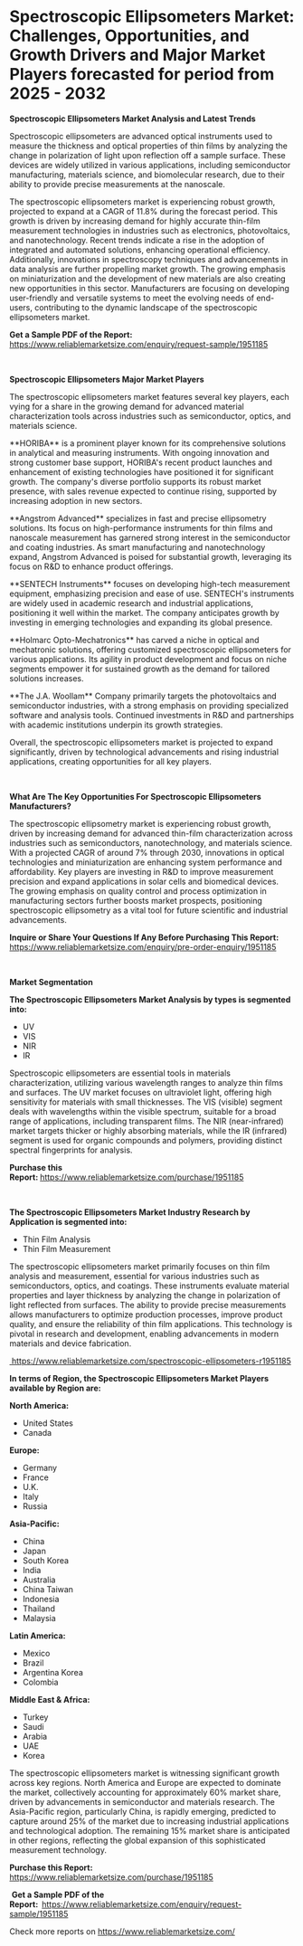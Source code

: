 <p><h1>Spectroscopic Ellipsometers Market: Challenges, Opportunities, and Growth Drivers and Major Market Players forecasted for period from 2025 - 2032</h1></p><p><strong>Spectroscopic Ellipsometers Market Analysis and Latest Trends</strong></p>
<p><p>Spectroscopic ellipsometers are advanced optical instruments used to measure the thickness and optical properties of thin films by analyzing the change in polarization of light upon reflection off a sample surface. These devices are widely utilized in various applications, including semiconductor manufacturing, materials science, and biomolecular research, due to their ability to provide precise measurements at the nanoscale.</p><p>The spectroscopic ellipsometers market is experiencing robust growth, projected to expand at a CAGR of 11.8% during the forecast period. This growth is driven by increasing demand for highly accurate thin-film measurement technologies in industries such as electronics, photovoltaics, and nanotechnology. Recent trends indicate a rise in the adoption of integrated and automated solutions, enhancing operational efficiency. Additionally, innovations in spectroscopy techniques and advancements in data analysis are further propelling market growth. The growing emphasis on miniaturization and the development of new materials are also creating new opportunities in this sector. Manufacturers are focusing on developing user-friendly and versatile systems to meet the evolving needs of end-users, contributing to the dynamic landscape of the spectroscopic ellipsometers market.</p></p>
<p><strong>Get a Sample PDF of the Report:&nbsp;</strong> <a href="https://www.reliablemarketsize.com/enquiry/request-sample/1951185?utm_campaign=2444&utm_medium=2&utm_source=Github&utm_content=ia&utm_term=10042025&utm_id=spectroscopic-ellipsometers">https://www.reliablemarketsize.com/enquiry/request-sample/1951185</a></p>
<p>&nbsp;</p>
<p><strong>Spectroscopic Ellipsometers Major Market Players</strong></p>
<p><p>The spectroscopic ellipsometers market features several key players, each vying for a share in the growing demand for advanced material characterization tools across industries such as semiconductor, optics, and materials science.</p><p>**HORIBA** is a prominent player known for its comprehensive solutions in analytical and measuring instruments. With ongoing innovation and strong customer base support, HORIBA's recent product launches and enhancement of existing technologies have positioned it for significant growth. The company's diverse portfolio supports its robust market presence, with sales revenue expected to continue rising, supported by increasing adoption in new sectors.</p><p>**Angstrom Advanced** specializes in fast and precise ellipsometry solutions. Its focus on high-performance instruments for thin films and nanoscale measurement has garnered strong interest in the semiconductor and coating industries. As smart manufacturing and nanotechnology expand, Angstrom Advanced is poised for substantial growth, leveraging its focus on R&D to enhance product offerings.</p><p>**SENTECH Instruments** focuses on developing high-tech measurement equipment, emphasizing precision and ease of use. SENTECH's instruments are widely used in academic research and industrial applications, positioning it well within the market. The company anticipates growth by investing in emerging technologies and expanding its global presence.</p><p>**Holmarc Opto-Mechatronics** has carved a niche in optical and mechatronic solutions, offering customized spectroscopic ellipsometers for various applications. Its agility in product development and focus on niche segments empower it for sustained growth as the demand for tailored solutions increases.</p><p>**The J.A. Woollam** Company primarily targets the photovoltaics and semiconductor industries, with a strong emphasis on providing specialized software and analysis tools. Continued investments in R&D and partnerships with academic institutions underpin its growth strategies.</p><p>Overall, the spectroscopic ellipsometers market is projected to expand significantly, driven by technological advancements and rising industrial applications, creating opportunities for all key players.</p></p>
<p>&nbsp;</p>
<p><strong>What Are The Key Opportunities For Spectroscopic Ellipsometers Manufacturers?</strong></p>
<p><p>The spectroscopic ellipsometry market is experiencing robust growth, driven by increasing demand for advanced thin-film characterization across industries such as semiconductors, nanotechnology, and materials science. With a projected CAGR of around 7% through 2030, innovations in optical technologies and miniaturization are enhancing system performance and affordability. Key players are investing in R&D to improve measurement precision and expand applications in solar cells and biomedical devices. The growing emphasis on quality control and process optimization in manufacturing sectors further boosts market prospects, positioning spectroscopic ellipsometry as a vital tool for future scientific and industrial advancements.</p></p>
<p><strong>Inquire or Share Your Questions If Any Before Purchasing This Report:</strong> <a href="https://www.reliablemarketsize.com/enquiry/pre-order-enquiry/1951185?utm_campaign=2444&utm_medium=2&utm_source=Github&utm_content=ia&utm_term=10042025&utm_id=spectroscopic-ellipsometers">https://www.reliablemarketsize.com/enquiry/pre-order-enquiry/1951185</a></p>
<p>&nbsp;</p>
<p><strong>Market Segmentation</strong></p>
<p><strong>The Spectroscopic Ellipsometers Market Analysis by types is segmented into:</strong></p>
<p><ul><li>UV</li><li>VIS</li><li>NIR</li><li>IR</li></ul></p>
<p><p>Spectroscopic ellipsometers are essential tools in materials characterization, utilizing various wavelength ranges to analyze thin films and surfaces. The UV market focuses on ultraviolet light, offering high sensitivity for materials with small thicknesses. The VIS (visible) segment deals with wavelengths within the visible spectrum, suitable for a broad range of applications, including transparent films. The NIR (near-infrared) market targets thicker or highly absorbing materials, while the IR (infrared) segment is used for organic compounds and polymers, providing distinct spectral fingerprints for analysis.</p></p>
<p><strong>Purchase this Report:&nbsp;</strong><a href="https://www.reliablemarketsize.com/purchase/1951185?utm_campaign=2444&utm_medium=2&utm_source=Github&utm_content=ia&utm_term=10042025&utm_id=spectroscopic-ellipsometers">https://www.reliablemarketsize.com/purchase/1951185</a></p>
<p>&nbsp;</p>
<p><strong>The Spectroscopic Ellipsometers Market Industry Research by Application is segmented into:</strong></p>
<p><ul><li>Thin Film Analysis</li><li>Thin Film Measurement</li></ul></p>
<p><p>The spectroscopic ellipsometers market primarily focuses on thin film analysis and measurement, essential for various industries such as semiconductors, optics, and coatings. These instruments evaluate material properties and layer thickness by analyzing the change in polarization of light reflected from surfaces. The ability to provide precise measurements allows manufacturers to optimize production processes, improve product quality, and ensure the reliability of thin film applications. This technology is pivotal in research and development, enabling advancements in modern materials and device fabrication.</p></p>
<p><a href="https://www.reliablemarketsize.com/spectroscopic-ellipsometers-r1951185?utm_campaign=2444&utm_medium=2&utm_source=Github&utm_content=ia&utm_term=10042025&utm_id=spectroscopic-ellipsometers">&nbsp;https://www.reliablemarketsize.com/spectroscopic-ellipsometers-r1951185</a></p>
<p><strong>In terms of Region, the Spectroscopic Ellipsometers Market Players available by Region are:</strong></p>
<p>
    <p> <strong> North America: </strong>
        <ul>
            <li>United States</li>
            <li>Canada</li>
        </ul>
        </p> 
    <p> <strong> Europe: </strong>
        <ul>
            <li>Germany</li>
            <li>France</li>
            <li>U.K.</li>
            <li>Italy</li>
            <li>Russia</li>
        </ul>
        </p> 
    <p> <strong> Asia-Pacific: </strong>
        <ul>
            <li>China</li>
            <li>Japan</li>
            <li>South Korea</li>
            <li>India</li>
            <li>Australia</li>
            <li>China Taiwan</li>
            <li>Indonesia</li>
            <li>Thailand</li>
            <li>Malaysia</li>
        </ul>
        </p> 
    <p> <strong> Latin America: </strong>
        <ul>
            <li>Mexico</li>
            <li>Brazil</li>
            <li>Argentina Korea</li>
            <li>Colombia</li>
        </ul>
        </p> 
    <p> <strong> Middle East & Africa: </strong>
        <ul>
            <li>Turkey</li>
            <li>Saudi</li>
            <li>Arabia</li>
            <li>UAE</li>
            <li>Korea</li>
        </ul>
    </p>
    </p>
<p><p>The spectroscopic ellipsometers market is witnessing significant growth across key regions. North America and Europe are expected to dominate the market, collectively accounting for approximately 60% market share, driven by advancements in semiconductor and materials research. The Asia-Pacific region, particularly China, is rapidly emerging, predicted to capture around 25% of the market due to increasing industrial applications and technological adoption. The remaining 15% market share is anticipated in other regions, reflecting the global expansion of this sophisticated measurement technology.</p></p>
<p><strong>Purchase this Report: </strong><a href="https://www.reliablemarketsize.com/purchase/1951185?utm_campaign=2444&utm_medium=2&utm_source=Github&utm_content=ia&utm_term=10042025&utm_id=spectroscopic-ellipsometers">https://www.reliablemarketsize.com/purchase/1951185</a></p>
<p>&nbsp;<strong>Get a Sample PDF of the Report:&nbsp;&nbsp;</strong><a href="https://www.reliablemarketsize.com/enquiry/request-sample/1951185?utm_campaign=2444&utm_medium=2&utm_source=Github&utm_content=ia&utm_term=10042025&utm_id=spectroscopic-ellipsometers">https://www.reliablemarketsize.com/enquiry/request-sample/1951185</a></p>
<p><strong></strong></p>
<p>Check more reports on <a href="https://www.reliablemarketsize.com/?utm_campaign=2444&utm_medium=2&utm_source=Github&utm_content=ia&utm_term=10042025&utm_id=spectroscopic-ellipsometers">https://www.reliablemarketsize.com/</a></p>